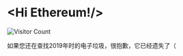 # <Hi Ethereum!/>
![Visitor Count](https://profile-counter.glitch.me/Ruaaa1983/count.svg)

如果您还在查找2019年时的电子垃圾，很抱歉，它已经遗失了（
